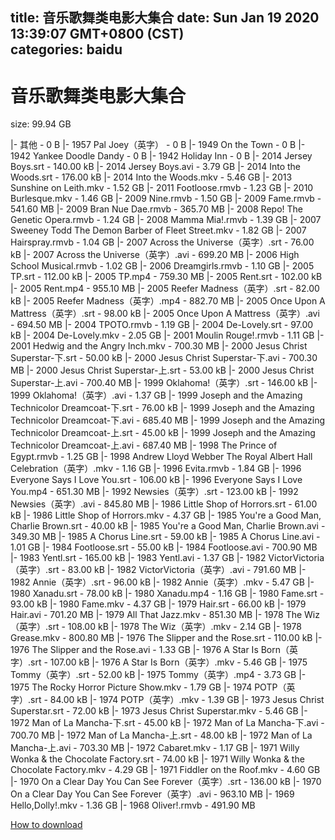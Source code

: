 
title: 音乐歌舞类电影大集合
date: Sun Jan 19 2020 13:39:07 GMT+0800 (CST)    
categories: baidu
---

# 音乐歌舞类电影大集合
size: 99.94 GB
 
 
|- 其他 - 0 B
|- 1957 Pal Joey（英字） - 0 B
|- 1949 On the Town - 0 B
|- 1942 Yankee Doodle Dandy - 0 B
|- 1942 Holiday Inn - 0 B
|- 2014 Jersey Boys.srt - 140.00 kB
|- 2014 Jersey Boys.avi - 3.79 GB
|- 2014 Into the Woods.srt - 176.00 kB
|- 2014 Into the Woods.mkv - 5.46 GB
|- 2013 Sunshine on Leith.mkv - 1.52 GB
|- 2011 Footloose.rmvb - 1.23 GB
|- 2010 Burlesque.mkv - 1.46 GB
|- 2009 Nine.rmvb - 1.50 GB
|- 2009 Fame.rmvb - 541.60 MB
|- 2009 Bran Nue Dae.rmvb - 365.70 MB
|- 2008 Repo! The Genetic Opera.rmvb - 1.24 GB
|- 2008 Mamma Mia!.rmvb - 1.39 GB
|- 2007 Sweeney Todd The Demon Barber of Fleet Street.mkv - 1.82 GB
|- 2007 Hairspray.rmvb - 1.04 GB
|- 2007 Across the Universe（英字）.srt - 76.00 kB
|- 2007 Across the Universe（英字）.avi - 699.20 MB
|- 2006 High School Musical.rmvb - 1.02 GB
|- 2006 Dreamgirls.rmvb - 1.10 GB
|- 2005 TP.srt - 112.00 kB
|- 2005 TP.mp4 - 759.30 MB
|- 2005 Rent.srt - 102.00 kB
|- 2005 Rent.mp4 - 955.10 MB
|- 2005 Reefer Madness（英字）.srt - 82.00 kB
|- 2005 Reefer Madness（英字）.mp4 - 882.70 MB
|- 2005 Once Upon A Mattress（英字）.srt - 98.00 kB
|- 2005 Once Upon A Mattress（英字）.avi - 694.50 MB
|- 2004 TPOTO.rmvb - 1.19 GB
|- 2004 De-Lovely.srt - 97.00 kB
|- 2004 De-Lovely.mkv - 2.05 GB
|- 2001 Moulin Rouge!.rmvb - 1.11 GB
|- 2001 Hedwig and the Angry Inch.mkv - 700.30 MB
|- 2000 Jesus Christ Superstar-下.srt - 50.00 kB
|- 2000 Jesus Christ Superstar-下.avi - 700.30 MB
|- 2000 Jesus Christ Superstar-上.srt - 53.00 kB
|- 2000 Jesus Christ Superstar-上.avi - 700.40 MB
|- 1999 Oklahoma!（英字）.srt - 146.00 kB
|- 1999 Oklahoma!（英字）.avi - 1.37 GB
|- 1999 Joseph and the Amazing Technicolor Dreamcoat-下.srt - 76.00 kB
|- 1999 Joseph and the Amazing Technicolor Dreamcoat-下.avi - 685.40 MB
|- 1999 Joseph and the Amazing Technicolor Dreamcoat-上.srt - 45.00 kB
|- 1999 Joseph and the Amazing Technicolor Dreamcoat-上.avi - 687.40 MB
|- 1998 The Prince of Egypt.rmvb - 1.25 GB
|- 1998 Andrew Lloyd Webber The Royal Albert Hall Celebration（英字）.mkv - 1.16 GB
|- 1996 Evita.rmvb - 1.84 GB
|- 1996 Everyone Says I Love You.srt - 106.00 kB
|- 1996 Everyone Says I Love You.mp4 - 651.30 MB
|- 1992 Newsies（英字）.srt - 123.00 kB
|- 1992 Newsies（英字）.avi - 845.80 MB
|- 1986 Little Shop of Horrors.srt - 61.00 kB
|- 1986 Little Shop of Horrors.mkv - 4.37 GB
|- 1985 You're a Good Man, Charlie Brown.srt - 40.00 kB
|- 1985 You're a Good Man, Charlie Brown.avi - 349.30 MB
|- 1985 A Chorus Line.srt - 59.00 kB
|- 1985 A Chorus Line.avi - 1.01 GB
|- 1984 Footloose.srt - 55.00 kB
|- 1984 Footloose.avi - 700.90 MB
|- 1983 Yentl.srt - 165.00 kB
|- 1983 Yentl.avi - 1.37 GB
|- 1982 VictorVictoria（英字）.srt - 83.00 kB
|- 1982 VictorVictoria（英字）.avi - 791.60 MB
|- 1982 Annie（英字）.srt - 96.00 kB
|- 1982 Annie（英字）.mkv - 5.47 GB
|- 1980 Xanadu.srt - 78.00 kB
|- 1980 Xanadu.mp4 - 1.16 GB
|- 1980 Fame.srt - 93.00 kB
|- 1980 Fame.mkv - 4.37 GB
|- 1979 Hair.srt - 66.00 kB
|- 1979 Hair.avi - 701.20 MB
|- 1979 All That Jazz.mkv - 851.30 MB
|- 1978 The Wiz（英字）.srt - 108.00 kB
|- 1978 The Wiz（英字）.mkv - 2.14 GB
|- 1978 Grease.mkv - 800.80 MB
|- 1976 The Slipper and the Rose.srt - 110.00 kB
|- 1976 The Slipper and the Rose.avi - 1.33 GB
|- 1976 A Star Is Born（英字）.srt - 107.00 kB
|- 1976 A Star Is Born（英字）.mkv - 5.46 GB
|- 1975 Tommy（英字）.srt - 52.00 kB
|- 1975 Tommy（英字）.mp4 - 3.73 GB
|- 1975 The Rocky Horror Picture Show.mkv - 1.79 GB
|- 1974 POTP（英字）.srt - 84.00 kB
|- 1974 POTP（英字）.mkv - 1.39 GB
|- 1973 Jesus Christ Superstar.srt - 72.00 kB
|- 1973 Jesus Christ Superstar.mkv - 5.46 GB
|- 1972 Man of La Mancha-下.srt - 45.00 kB
|- 1972 Man of La Mancha-下.avi - 700.70 MB
|- 1972 Man of La Mancha-上.srt - 48.00 kB
|- 1972 Man of La Mancha-上.avi - 703.30 MB
|- 1972 Cabaret.mkv - 1.17 GB
|- 1971 Willy Wonka & the Chocolate Factory.srt - 74.00 kB
|- 1971 Willy Wonka & the Chocolate Factory.mkv - 4.29 GB
|- 1971 Fiddler on the Roof.mkv - 4.60 GB
|- 1970 On a Clear Day You Can See Forever（英字）.srt - 136.00 kB
|- 1970 On a Clear Day You Can See Forever（英字）.avi - 963.10 MB
|- 1969 Hello,Dolly!.mkv - 1.36 GB
|- 1968 Oliver!.rmvb - 491.90 MB

[How to download](https://bpcam.bemobtrk.com/go/2ceec3aa-1ca2-46d6-b9ff-aaa5c184517c?jno=2675)